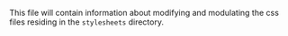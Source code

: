 This file will contain information about modifying and modulating the css files residing in the `stylesheets` directory.
